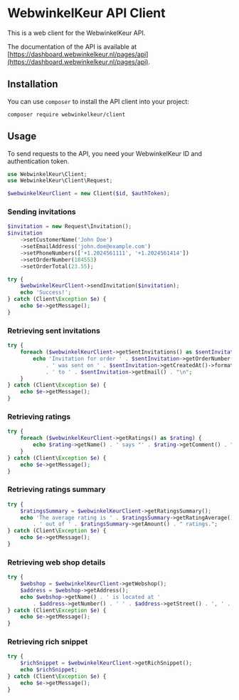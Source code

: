 WebwinkelKeur API Client
========================

This is a web client for the WebwinkelKeur API. 

The documentation of the API is available at [https://dashboard.webwinkelkeur.nl/pages/api](https://dashboard.webwinkelkeur.nl/pages/api).

## Installation

You can use `composer` to install the API client into your project:

    composer require webwinkelkeur/client

## Usage

To send requests to the API, you need your WebwinkelKeur ID and authentication token. 

```php
use WebwinkelKeur\Client;
use WebwinkelKeur\Client\Request;

$webwinkelKeurClient = new Client($id, $authToken);
```

### Sending invitations

```php
$invitation = new Request\Invitation();
$invitation
    ->setCustomerName('John Doe')
    ->setEmailAddress('john.doe@example.com')
    ->setPhoneNumbers(['+1.2024561111', '+1.2024561414'])
    ->setOrderNumber(184553)
    ->setOrderTotal(23.55);

try {
    $webwinkelKeurClient->sendInvitation($invitation);
    echo 'Success!';
} catch (Client\Exception $e) {
    echo $e->getMessage();
}
```

### Retrieving sent invitations

```php
try {
    foreach ($webwinkelKeurClient->getSentInvitations() as $sentInvitation) {
        echo 'Invitation for order ' . $sentInvitation->getOrderNumber() 
            . ' was sent on ' . $sentInvitation->getCreatedAt()->format('r') 
            . ' to ' . $sentInvitation->getEmail() . "\n";
    }
} catch (Client\Exception $e) {
    echo $e->getMessage();
}
```

### Retrieving ratings

```php
try {
    foreach ($webwinkelKeurClient->getRatings() as $rating) {
        echo $rating->getName() . ' says "' . $rating->getComment() . "\"\n";  
    }
} catch (Client\Exception $e) {
    echo $e->getMessage();
}
```

### Retrieving ratings summary

```php
try {
    $ratingsSummary = $webwinkelKeurClient->getRatingsSummary();
    echo 'The average rating is ' . $ratingsSummary->getRatingAverage() 
        . ' out of ' . $ratingsSummary->getAmount() . " ratings.";
} catch (Client\Exception $e) {
    echo $e->getMessage();
}
```

### Retrieving web shop details

```php
try {
    $webshop = $webwinkelKeurClient->getWebshop();
    $address = $webshop->getAddress();
    echo $webshop->getName() . ' is located at ' 
        . $address->getNumber() . ' ' . $address->getStreet() . ', ' . $address->getCity();
} catch (Client\Exception $e) {
    echo $e->getMessage();
}
```

### Retrieving rich snippet

```php
try {
    $richSnippet = $webwinkelKeurClient->getRichSnippet();
    echo $richSnippet;
} catch (Client\Exception $e) {
    echo $e->getMessage();
}
```
